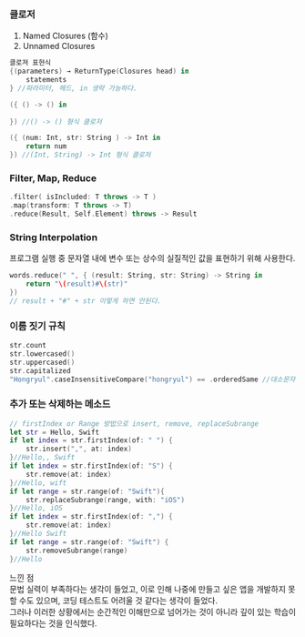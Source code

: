### 클로저
1. Named Closures (함수)
2. Unnamed Closures 

```swift
클로져 표현식
{(parameters) → ReturnType(Closures head) in
    statements
} //파라미터, 헤드, in 생략 가능하다.
```

```swift
({ () -> () in
    
}) //() -> () 형식 클로저

({ (num: Int, str: String ) -> Int in
    return num
}) //(Int, String) -> Int 형식 클로저
```
### Filter, Map, Reduce

```swift
.filter( isIncluded: T throws -> T )
.map(transform: T throws -> T)
.reduce(Result, Self.Element) throws -> Result
```
### String Interpolation
프로그램 실행 중 문자열 내에 변수 또는 상수의 실질적인 값을 표현하기 위해 사용한다.
```swift
words.reduce(" ", { (result: String, str: String) -> String in
    return "\(result)#\(str)"
})
// result + "#" + str 이렇게 하면 안된다.
```
### 이름 짓기 규칙
```swift
str.count
str.lowercased()
str.uppercased()
str.capitalized
"Hongryul".caseInsensitiveCompare("hongryul") == .orderedSame //대소문자 무시하고 비교한다.
```
### 추가 또는 삭제하는 메소드
```swift
// firstIndex or Range 방법으로 insert, remove, replaceSubrange
let str = Hello, Swift
if let index = str.firstIndex(of: " ") {
    str.insert(",", at: index)
}//Hello,, Swift
if let index = str.firstIndex(of: "S") {
    str.remove(at: index)
}//Hello, wift
if let range = str.range(of: "Swift"){
    str.replaceSubrange(range, with: "iOS")
}//Hello, iOS
if let index = str.firstIndex(of: ",") {
    str.remove(at: index)
}//Hello Swift
if let range = str.range(of: "Swift") {
    str.removeSubrange(range)
}//Hello 
```
느낀 점<br>
문법 실력이 부족하다는 생각이 들었고, 이로 인해 나중에 만들고 싶은 앱을 개발하지 
못할 수도 있으며, 코딩 테스트도 어려울 것 같다는 생각이 들었다.<br>
그러나 이러한 상황에서는 순간적인 이해만으로 넘어가는 것이 아니라 
깊이 있는 학습이 필요하다는 것을 인식했다.
